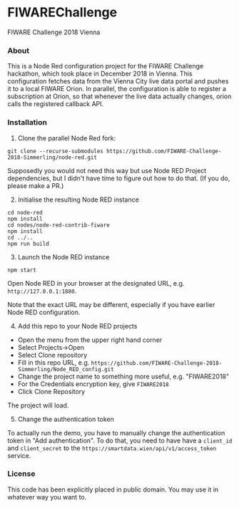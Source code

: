 FIWAREChallenge
===============

FIWARE Challenge 2018 Vienna

### About

This is a Node Red configuration project for the FIWARE Challenge hackathon, which took place in December 2018 in Vienna.
This configuration fetches data from the Vienna City live data portal and pushes it to a local FIWARE Orion.
In parallel, the configuration is able to register a subscription at Orion, so that whenever the live data actually changes,
orion calls the registered callback API.

### Installation

1. Clone the parallel Node Red fork:

```
git clone --recurse-submodules https://github.com/FIWARE-Challenge-2018-Simmerling/node-red.git
```

Supposedly you would not need this way but use Node RED Project dependencies, but I didn't have time
to figure out how to do that.  (If you do, please make a PR.)

2. Initialise the resulting Node RED instance
```
cd node-red
npm install
cd nodes/node-red-contrib-fiware
npm install
cd ../..
npm run build
```

3. Launch the Node RED instance
```
npm start
```

Open Node RED in your browser at the designated URL, e.g. `http://127.0.0.1:1880`.

Note that the exact URL may be different, especially if you have earlier Node RED configuration.

4. Add this repo to your Node RED projects

* Open the menu from the upper right hand corner
* Select Projects->Open
* Select Clone repository
* Fill in this repo URL, e.g. `https://github.com/FIWARE-Challenge-2018-Simmerling/Node_RED_config.git`
* Change the project name to something more useful, e.g. "FIWARE2018"
* For the Credentials encryption key, give `FIWARE2018`
* Click Clone Repository

The project will load.  

5. Change the authentication token

To actually run the demo, you have to manually change the authentication token in "Add authentication".  To do that, you need to have have a `client_id` and `client_secret` to the `https://smartdata.wien/api/v1/access_token` service.

### License

This code has been explicitly placed in public domain.  You may use it in whatever way you want to.
